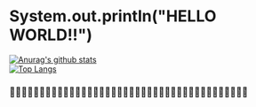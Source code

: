 
# System.out.println("HELLO WORLD!!")


[![Anurag's github stats](https://github-readme-stats.vercel.app/api?username=xoasml&&bg_color=0D1117&text_color=8b949e&hide_title=true&hide_border=true)](https://github.com/anuraghazra/github-readme-stats)  
[![Top Langs](https://github-readme-stats.vercel.app/api/top-langs/?username=xoasml&layout=compact&bg_color=0D1117&text_color=8b949e&hide_title=true&hide_border=true&langs_count=10&card_width=444)](https://github.com/anuraghazra/github-readme-stats) 
### ️🦸‍♂️🧛‍♀️👨‍🚀🧟‍♂️🧙‍🦹️‍♂🤹️️🕵️‍💂‍♂️👨‍💻👨‍🚒👨‍🌾👨‍🍳👨‍🏫👨‍🎓👨‍⚖️👨‍🔧👨‍🏭👨‍💼🤵👮‍♂️👨‍🎨️

<!--
**xoasml/xoasml** is a ✨ _special_ ✨ repository because its `README.md` (this file) appears on your GitHub profile.

Here are some ideas to get you started:

- 🔭 I’m currently working on ...
- 🌱 I’m currently learning ...
- 👯 I’m looking to collaborate on ...
- 🤔 I’m looking for help with ...
- 💬 Ask me about ...
- 📫 How to reach me: ...
- 😄 Pronouns: ...
- ⚡ Fun fact: ...
-->
